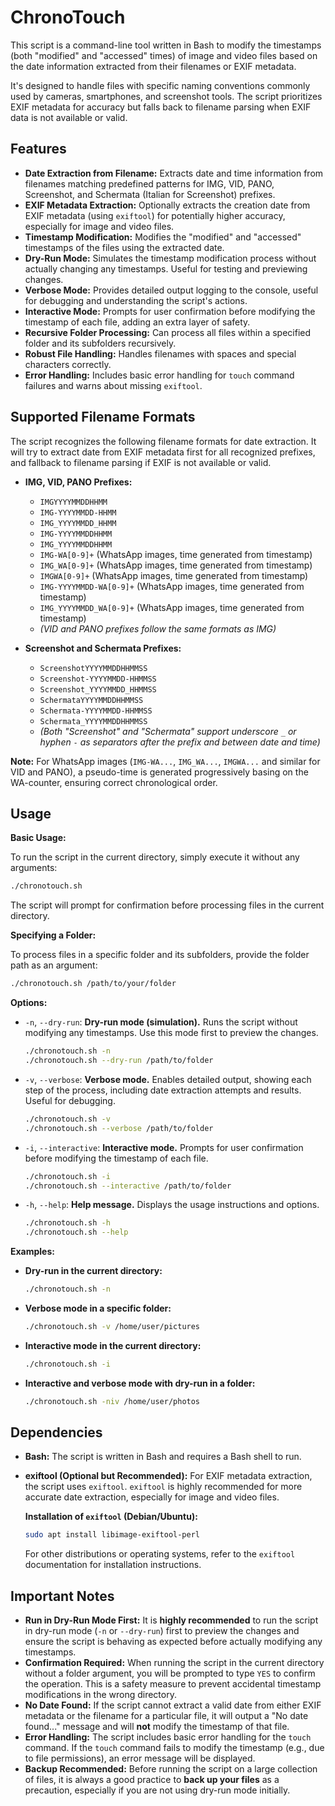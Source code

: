 # ChronoTouch

This script is a command-line tool written in Bash to modify the timestamps (both "modified" and "accessed" times) of image and video files based on the date information extracted from their filenames or EXIF metadata.

It's designed to handle files with specific naming conventions commonly used by cameras, smartphones, and screenshot tools. The script prioritizes EXIF metadata for accuracy but falls back to filename parsing when EXIF data is not available or valid.

## Features

*   **Date Extraction from Filename:** Extracts date and time information from filenames matching predefined patterns for IMG, VID, PANO, Screenshot, and Schermata (Italian for Screenshot) prefixes.
*   **EXIF Metadata Extraction:** Optionally extracts the creation date from EXIF metadata (using `exiftool`) for potentially higher accuracy, especially for image and video files.
*   **Timestamp Modification:** Modifies the "modified" and "accessed" timestamps of the files using the extracted date.
*   **Dry-Run Mode:**  Simulates the timestamp modification process without actually changing any timestamps. Useful for testing and previewing changes.
*   **Verbose Mode:** Provides detailed output logging to the console, useful for debugging and understanding the script's actions.
*   **Interactive Mode:**  Prompts for user confirmation before modifying the timestamp of each file, adding an extra layer of safety.
*   **Recursive Folder Processing:** Can process all files within a specified folder and its subfolders recursively.
*   **Robust File Handling:**  Handles filenames with spaces and special characters correctly.
*   **Error Handling:** Includes basic error handling for `touch` command failures and warns about missing `exiftool`.

## Supported Filename Formats

The script recognizes the following filename formats for date extraction. It will try to extract date from EXIF metadata first for all recognized prefixes, and fallback to filename parsing if EXIF is not available or valid.

*   **IMG, VID, PANO Prefixes:**
    *   `IMGYYYYMMDDHHMM`
    *   `IMG-YYYYMMDD-HHMM`
    *   `IMG_YYYYMMDD_HHMM`
    *   `IMG-YYYYMMDDHHMM`
    *   `IMG_YYYYMMDDHHMM`
    *   `IMG-WA[0-9]+` (WhatsApp images, time generated from timestamp)
    *   `IMG_WA[0-9]+` (WhatsApp images, time generated from timestamp)
    *   `IMGWA[0-9]+` (WhatsApp images, time generated from timestamp)
    *   `IMG-YYYYMMDD-WA[0-9]+` (WhatsApp images, time generated from timestamp)
    *   `IMG_YYYYMMDD_WA[0-9]+` (WhatsApp images, time generated from timestamp)
    *   *(VID and PANO prefixes follow the same formats as IMG)*

*   **Screenshot and Schermata Prefixes:**
    *   `ScreenshotYYYYMMDDHHMMSS`
    *   `Screenshot-YYYYMMDD-HHMMSS`
    *   `Screenshot_YYYYMMDD_HHMMSS`
    *   `SchermataYYYYMMDDHHMMSS`
    *   `Schermata-YYYYMMDD-HHMMSS`
    *   `Schermata_YYYYMMDDHHMMSS`
    *   *(Both "Screenshot" and "Schermata" support underscore `_` or hyphen `-` as separators after the prefix and between date and time)*

**Note:**  For WhatsApp images (`IMG-WA...`, `IMG_WA...`, `IMGWA...` and similar for VID and PANO), a pseudo-time is generated progressively basing on the WA-counter, ensuring correct chronological order.

## Usage

**Basic Usage:**

To run the script in the current directory, simply execute it without any arguments:

```bash
./chronotouch.sh
```

The script will prompt for confirmation before processing files in the current directory.

**Specifying a Folder:**

To process files in a specific folder and its subfolders, provide the folder path as an argument:

```bash
./chronotouch.sh /path/to/your/folder
```

**Options:**

*   `-n`, `--dry-run`:  **Dry-run mode (simulation).**  Runs the script without modifying any timestamps.  Use this mode first to preview the changes.

    ```bash
    ./chronotouch.sh -n
    ./chronotouch.sh --dry-run /path/to/folder
    ```

*   `-v`, `--verbose`:  **Verbose mode.** Enables detailed output, showing each step of the process, including date extraction attempts and results. Useful for debugging.

    ```bash
    ./chronotouch.sh -v
    ./chronotouch.sh --verbose /path/to/folder
    ```

*   `-i`, `--interactive`: **Interactive mode.**  Prompts for user confirmation before modifying the timestamp of each file.

    ```bash
    ./chronotouch.sh -i
    ./chronotouch.sh --interactive /path/to/folder
    ```

*   `-h`, `--help`: **Help message.** Displays the usage instructions and options.

    ```bash
    ./chronotouch.sh -h
    ./chronotouch.sh --help
    ```

**Examples:**

*   **Dry-run in the current directory:**
    ```bash
    ./chronotouch.sh -n
    ```

*   **Verbose mode in a specific folder:**
    ```bash
    ./chronotouch.sh -v /home/user/pictures
    ```

*   **Interactive mode in the current directory:**
    ```bash
    ./chronotouch.sh -i
    ```

*   **Interactive and verbose mode with dry-run in a folder:**
    ```bash
    ./chronotouch.sh -niv /home/user/photos
    ```

## Dependencies

*   **Bash:** The script is written in Bash and requires a Bash shell to run.
*   **exiftool (Optional but Recommended):**  For EXIF metadata extraction, the script uses `exiftool`.  `exiftool` is highly recommended for more accurate date extraction, especially for image and video files.

    **Installation of `exiftool` (Debian/Ubuntu):**

    ```bash
    sudo apt install libimage-exiftool-perl
    ```

    For other distributions or operating systems, refer to the `exiftool` documentation for installation instructions.

## Important Notes

*   **Run in Dry-Run Mode First:** It is **highly recommended** to run the script in dry-run mode (`-n` or `--dry-run`) first to preview the changes and ensure the script is behaving as expected before actually modifying any timestamps.
*   **Confirmation Required:** When running the script in the current directory without a folder argument, you will be prompted to type `YES` to confirm the operation. This is a safety measure to prevent accidental timestamp modifications in the wrong directory.
*   **No Date Found:** If the script cannot extract a valid date from either EXIF metadata or the filename for a particular file, it will output a "No date found..." message and will **not** modify the timestamp of that file.
*   **Error Handling:** The script includes basic error handling for the `touch` command. If the `touch` command fails to modify the timestamp (e.g., due to file permissions), an error message will be displayed.
*   **Backup Recommended:**  Before running the script on a large collection of files, it is always a good practice to **back up your files** as a precaution, especially if you are not using dry-run mode initially.
